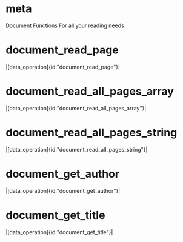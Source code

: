 # meta
Document Functions
For all your reading needs
# document_read_page
|[data_operation]{id:"document_read_page"}|
# document_read_all_pages_array
|[data_operation]{id:"document_read_all_pages_array"}|
# document_read_all_pages_string
|[data_operation]{id:"document_read_all_pages_string"}|
# document_get_author
|[data_operation]{id:"document_get_author"}|
# document_get_title
|[data_operation]{id:"document_get_title"}|
